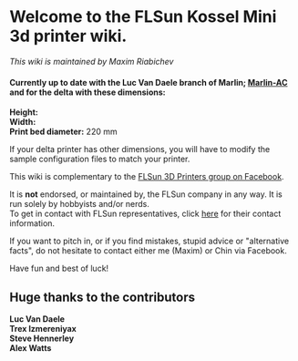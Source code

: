 # Welcome to the FLSun Kossel Mini 3d printer wiki.
_This wiki is maintained by Maxim Riabichev_

#### Currently up to date with the Luc Van Daele branch of Marlin; [Marlin-AC](https://github.com/LVD-AC/Marlin-AC) and for the delta with these dimensions:
**Height:**  
**Width:**  
**Print bed diameter:** 220 mm  

If your delta printer has other dimensions, you will have to modify the sample configuration files to match your printer.  

This wiki is complementary to the [FLSun 3D Printers group on Facebook](https://goo.gl/hBH9zW).  

It is **not** endorsed, or maintained by, the FLSun company in any way. It is run solely by hobbyists and/or nerds.  
To get in contact with FLSun representatives, click [here](http://i.imgur.com/8VpFz47.png) for their contact information.



If you want to pitch in, or if you find mistakes, stupid advice or "alternative facts", do not hesitate to contact either me (Maxim) or Chin via Facebook.

Have fun and best of luck!

## Huge thanks to the contributors
**Luc Van Daele**  
**Trex Izmereniyax**  
**Steve Hennerley**  
**Alex Watts**  